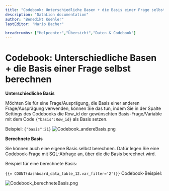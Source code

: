 ```yaml
---
title: "Codebook: Unterschiedliche Basen + die Basis einer Frage selbst berechnen"
description: "DataLion documentation"
author: "Benedikt Koehler"
lastEditor: "Mario Bacher"

breadcrumbs: ["Helpcenter","Übersicht","Daten & Codebook"]
---
```


# Codebook: Unterschiedliche Basen + die Basis einer Frage selbst berechnen

**Unterschiedliche Basis**

Möchten Sie für eine Frage/Ausprägung, die Basis einer anderen Frage/Ausprägung verwenden, können Sie das tun, indem Sie in der Spalte Settings des Codebooks die Row\_id der gewünschten Basis-Frage/Variable mit dem Code `{"basis":Row_id}` als Basis setzen. 

Beispiel: `{"basis":21}`
![Codebook_andereBasis.png](/img/3473722.png)

**Berechnete Basis**

Sie können auch eine eigene Basis selbst berechnen. Dafür legen Sie eine Codebook-Frage mit SQL-Abfrage an, über die die Basis berechnet wird. 

Beispiel für eine berechnete Basis:

`{{= COUNT(dashboard_data_table_12.var_filter='2')}}`
Codebook-Beispiel:

![Codebook_berechneteBasis.png](/img/3473728.png)

